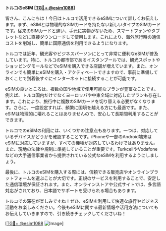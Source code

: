 **トルコのeSIM [[TG💪+ @esim1088](https://t.me/s/esim1088)]**

皆さん、こんにちは！今日はトルコで活用できるeSIMについて詳しくお伝えします。まず、eSIMとは物理的なSIMカードを持たない新しいタイプのSIMカードです。従来のSIMカードと違い、手元に実物がないため、スマートフォンやタブレットなどに直接ダウンロードして使用します。これにより、海外旅行時の通信コストを削減し、簡単に国際通信を利用できるようになります。

トルコでは近年、観光客やビジネスパーソンにとって非常に便利なeSIMが普及しています。特に、トルコの都市部であるイスタンブールでは、観光スポットやショッピングモールなどでeSIMを購入できる店舗が増えています。また、オンラインでも簡単にeSIMを購入・アクティベートできますので、事前に準備しておくことで到着後すぐにインターネットに接続することが可能です。

eSIMの良いところは、複数の国や地域で使用可能なプランが豊富なことです。例えば、トルコ国内だけでなくヨーロッパや中東全域に対応したプランも存在します。これにより、旅行中に複数のSIMカードを切り替える必要がなくなります。さらに、一度設定すれば、頻繁に国境を越える方にも最適です。また、eSIMは物理的に壊れることはありませんので、安心して長期間利用することができます。

トルコでのeSIMの利用には、いくつかの注意点もあります。一つは、対応しているデバイスかどうかを確認することです。iPhoneや一部のAndroid端末はeSIMに対応していますが、すべての機種が対応しているわけではありません。また、現地の法律や規制に準拠していることが重要です。TurkcellやVodafoneなどの大手通信事業者から提供されている公式なeSIMを利用するようにしましょう。

最後に、トルコのeSIMを購入する際には、信頼できる販売店やオンラインプラットフォームを選ぶことが大切です。正規のサービスを利用することで、安定した通信環境が保証されます。また、オンラインストアや公式サイトでは、多言語対応がされており、日本語でサポートを受けられる場合もあります。

トルコでの滞在が楽しみですね！ぜひ、eSIMを利用して快適な旅行やビジネス活動をお楽しみください。今後もeSIMに関する最新情報や活用方法についてもお伝えしていきますので、引き続きチェックしてくださいね！

[[TG💪+ @esim1088](https://t.me/s/esim1088) ![Image](https://i.postimg.cc/Y0z9fWf4/image.png)]